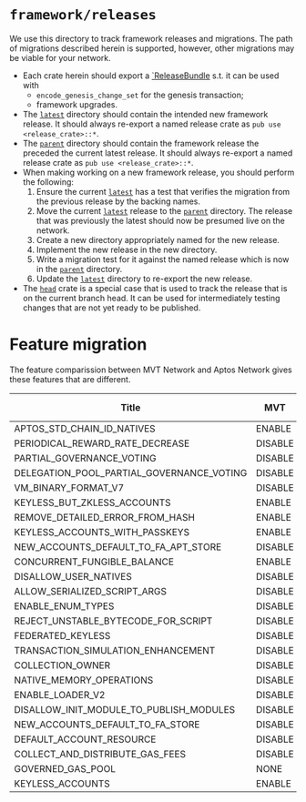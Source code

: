 # `framework/releases`
We use this directory to track framework releases and migrations. The path of migrations described herein is supported, however, other migrations may be viable for your network. 

- Each crate herein should export a [`ReleaseBundle](https://github.com/movementlabsxyz/aptos-core/blob/ac9de113a4afec6a26fe587bb92c982532f09d3a/aptos-move/framework/src/release_bundle.rs#L16) s.t. it can be used with 
    - `encode_genesis_change_set` for the genesis transaction;
    - framework upgrades.
- The [`latest`](./latest/) directory should contain the intended new framework release. It should always re-export a named release crate as `pub use <release_crate>::*`.
- The [`parent`](./parent/) directory should contain the framework release the preceded the current latest release. It should always re-export a named release crate as `pub use <release_crate>::*`.
- When making working on a new framework release, you should perform the following:
    1. Ensure the current [`latest`](./latest/) has a test that verifies the migration from the previous release by the backing names.
    2. Move the current [`latest`](./latest/) release to the [`parent`](./parent/) directory. The release that was previously the latest should now be presumed live on the network.
    3. Create a new directory appropriately named for the new release.
    4. Implement the new release in the new directory.
    5. Write a migration test for it against the named release which is now in the [`parent`](./parent/) directory.
    6. Update the [`latest`](./latest/) directory to re-export the new release.
- The [`head`](./head/) crate is a special case that is used to track the release that is on the current branch head. It can be used for intermediately testing changes that are not yet ready to be published.

# Feature migration

The feature comparission between MVT Network and Aptos Network gives these features that are different.

| Title                                      | MVT     | APTOS   | MIGRATED Network |
|--------------------------------------------|---------|---------|------------------|
| APTOS_STD_CHAIN_ID_NATIVES                 | ENABLE  | DISABLE |                  |
| PERIODICAL_REWARD_RATE_DECREASE            | DISABLE | ENABLE  |                  |
| PARTIAL_GOVERNANCE_VOTING                  | DISABLE | ENABLE  |                  |
| DELEGATION_POOL_PARTIAL_GOVERNANCE_VOTING  | DISABLE | ENABLE  |                  |
| VM_BINARY_FORMAT_V7                        | DISABLE | ENABLE  | DISABLE          |
| KEYLESS_BUT_ZKLESS_ACCOUNTS                | ENABLE  | DISABLE |                  |
| REMOVE_DETAILED_ERROR_FROM_HASH            | ENABLE  | DISABLE | DISABLE          |
| KEYLESS_ACCOUNTS_WITH_PASSKEYS             | ENABLE  | DISABLE | DISABLE          |
| NEW_ACCOUNTS_DEFAULT_TO_FA_APT_STORE       | DISABLE | ENABLE  |                  |
| CONCURRENT_FUNGIBLE_BALANCE                | ENABLE  | DISABLE |                  |
| DISALLOW_USER_NATIVES                      | DISABLE | ENABLE  |                  |
| ALLOW_SERIALIZED_SCRIPT_ARGS               | DISABLE | ENABLE  |                  |
| ENABLE_ENUM_TYPES                          | DISABLE | ENABLE  |                  |
| REJECT_UNSTABLE_BYTECODE_FOR_SCRIPT        | DISABLE | ENABLE  |                  |
| FEDERATED_KEYLESS                          | DISABLE | ENABLE  |                  |
| TRANSACTION_SIMULATION_ENHANCEMENT         | DISABLE | ENABLE  |                  |
| COLLECTION_OWNER                           | DISABLE | ENABLE  |                  |
| NATIVE_MEMORY_OPERATIONS                   | DISABLE | ENABLE  |                  |
| ENABLE_LOADER_V2                           | DISABLE | ENABLE  |                  |
| DISALLOW_INIT_MODULE_TO_PUBLISH_MODULES    | DISABLE | ENABLE  |                  |
| NEW_ACCOUNTS_DEFAULT_TO_FA_STORE           | DISABLE | ENABLE  |                  |
| DEFAULT_ACCOUNT_RESOURCE                   | DISABLE | ENABLE  |                  |
| COLLECT_AND_DISTRIBUTE_GAS_FEES            | DISABLE | DISABLE | ENABLE           |
| GOVERNED_GAS_POOL                          | NONE    | ENABLE  | REMOVED          |
| KEYLESS_ACCOUNTS                           | ENABLE  | ENABLE  | DISABLE          |

